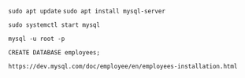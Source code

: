 ```sudo apt update```
```sudo apt install mysql-server```

```sudo systemctl start mysql```

```mysql -u root -p```

```CREATE DATABASE employees;```

```https://dev.mysql.com/doc/employee/en/employees-installation.html```


